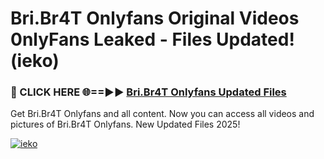 # Bri.Br4T Onlyfans Original Videos 0nlyFans Leaked - Files Updated! (ieko)

<h3>🔴 CLICK HERE 🌐==►► <a href="https://tinyurl.com/ehrbuxhb" rel="nofollow">Bri.Br4T Onlyfans Updated Files</a></h3>

Get Bri.Br4T Onlyfans and all content. Now you can access all videos and pictures of Bri.Br4T Onlyfans. New Updated Files 2025!

[![ieko](https://i.imgur.com/lVYEuWS.gif)](https://tinyurl.com/ehrbuxhb)
